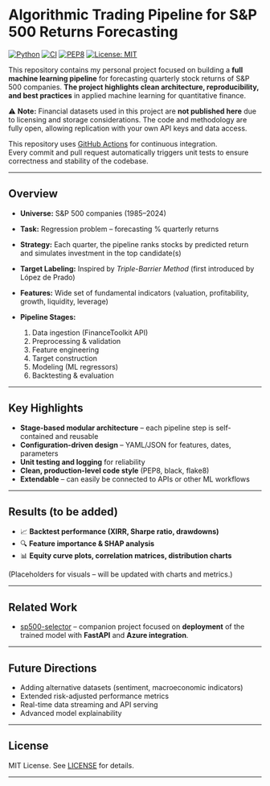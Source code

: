 # Algorithmic Trading Pipeline for S\&P 500 Returns Forecasting

[![Python](https://img.shields.io/badge/python-3.11-blue.svg)](https://www.python.org/)
[![CI](https://github.com/mateuszgrzyb-pl/algorithmic-trading/actions/workflows/ci.yml/badge.svg)](https://github.com/mateuszgrzyb-pl/algorithmic-trading/actions)
[![PEP8](https://img.shields.io/badge/code%20style-PEP8-orange)](https://peps.python.org/pep-0008/)
[![License: MIT](https://img.shields.io/badge/License-MIT-green.svg)](LICENSE)

This repository contains my personal project focused on building a **full machine learning pipeline** for forecasting quarterly stock returns of S\&P 500 companies. **The project highlights clean architecture, reproducibility, and best practices** in applied machine learning for quantitative finance.

⚠️ **Note:** Financial datasets used in this project are **not published here** due to licensing and storage considerations. The code and methodology are fully open, allowing replication with your own API keys and data access.

This repository uses [GitHub Actions](https://docs.github.com/en/actions) for continuous integration.  
Every commit and pull request automatically triggers unit tests to ensure correctness and stability of the codebase.  

---

## Overview

* **Universe:** S\&P 500 companies (1985–2024)
* **Task:** Regression problem – forecasting % quarterly returns
* **Strategy:** Each quarter, the pipeline ranks stocks by predicted return and simulates investment in the top candidate(s)
* **Target Labeling:** Inspired by *Triple-Barrier Method* (first introduced by López de Prado)
* **Features:** Wide set of fundamental indicators (valuation, profitability, growth, liquidity, leverage)
* **Pipeline Stages:**

  1. Data ingestion (FinanceToolkit API)
  2. Preprocessing & validation
  3. Feature engineering
  4. Target construction
  5. Modeling (ML regressors)
  6. Backtesting & evaluation

---

## Key Highlights

* **Stage-based modular architecture** – each pipeline step is self-contained and reusable
* **Configuration-driven design** – YAML/JSON for features, dates, parameters
* **Unit testing and logging** for reliability
* **Clean, production-level code style** (PEP8, black, flake8)
* **Extendable** – can easily be connected to APIs or other ML workflows

---

## Results (to be added)

* 📈 **Backtest performance (XIRR, Sharpe ratio, drawdowns)**
* 🔍 **Feature importance & SHAP analysis**
* 📊 **Equity curve plots, correlation matrices, distribution charts**

(Placeholders for visuals – will be updated with charts and metrics.)

---

## Related Work

* [sp500-selector](https://github.com/mateuszgrzyb-pl/sp500-selector) – companion project focused on **deployment** of the trained model with **FastAPI** and **Azure integration**.

---

## Future Directions

* Adding alternative datasets (sentiment, macroeconomic indicators)
* Extended risk-adjusted performance metrics
* Real-time data streaming and API serving
* Advanced model explainability

---

## License

MIT License. See [LICENSE](LICENSE) for details.

---
